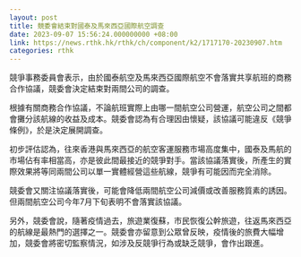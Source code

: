 ```yaml
---
layout: post
title: 競委會結束對國泰及馬來西亞國際航空調查
date: 2023-09-07 15:56:24.000000000 +08:00
link: https://news.rthk.hk/rthk/ch/component/k2/1717170-20230907.htm
categories: rthk
---
```


競爭事務委員會表示，由於國泰航空及馬來西亞國際航空不會落實共享航班的商務合作協議，競委會決定結束對兩間公司的調查。

根據有關商務合作協議，不論航班實際上由哪一間航空公司營運，航空公司之間都會攤分該航線的收益及成本。競委會認為有合理因由懷疑，該協議可能違反《競爭條例》，於是決定展開調查。

初步評估認為，往來香港與馬來西亞的航空客運服務市場高度集中，國泰及馬航的市場佔有率相當高，亦是彼此間最接近的競爭對手。當該協議落實後，所產生的實際效果將等同兩間公司以單一實體經營這些航線，競爭有可能因而完全消除。

競委會又關注協議落實後，可能會降低兩間航空公司減價或改善服務質素的誘因。但兩間航空公司今年7月下旬表明不會落實該協議。

另外，競委會說，隨著疫情過去，旅遊業復蘇，市民恢復公幹旅遊，往返馬來西亞的航線是最熱門的選擇之一。競委會亦留意到公眾曾反映，疫情後的旅費大幅增加，競委會將密切監察情況，如涉及反競爭行為或缺乏競爭，會作出跟進。
